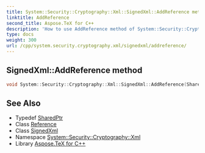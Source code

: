 ```yaml
---
title: System::Security::Cryptography::Xml::SignedXml::AddReference method
linktitle: AddReference
second_title: Aspose.TeX for C++
description: 'How to use AddReference method of System::Security::Cryptography::Xml::SignedXml class in C++.'
type: docs
weight: 300
url: /cpp/system.security.cryptography.xml/signedxml/addreference/
---
```

## SignedXml::AddReference method




```cpp
void System::Security::Cryptography::Xml::SignedXml::AddReference(SharedPtr<Reference> reference)
```

## See Also

* Typedef [SharedPtr](../../../system/sharedptr/)
* Class [Reference](../../reference/)
* Class [SignedXml](../)
* Namespace [System::Security::Cryptography::Xml](../../)
* Library [Aspose.TeX for C++](../../../)

